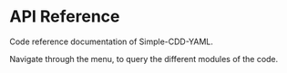 # API Reference

Code reference documentation of Simple-CDD-YAML.

Navigate through the menu, to query the different modules of the code.
